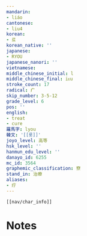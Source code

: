 ```yaml
---
mandarin:
- liáo
cantonese:
- liu4
korean:
- 료
korean_native: ''
japanese:
- RYOU
japanese_nanori: ''
vietnamese:
middle_chinese_initial: l
middle_chinese_final: iᴇu
stroke_count: 17
radical: 疒
skip_number: 3-5-12
grade_level: 6
pos: ''
english:
- treat
- cure
羅馬字: lyou
韓文: '[[룟]]'
joyo_level: 高等
hsk_level: ''
hanmun_edu_level: ''
danayo_id: 6255
mc_id: 3564
graphemic_classification: 尞
stand_in: 治療
aliases:
- 疗
---
```

```meta-bind-embed
[[nav/char_info]]
```

# Notes
